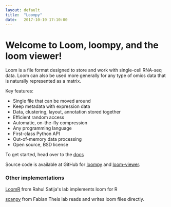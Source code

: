 ```yaml
---
layout: default
title:  "Loompy"
date:   2017-10-10 17:10:00
---
```


# Welcome to Loom, loompy, and the loom viewer!

Loom is a file format designed to store and work with single-cell RNA-seq data. Loom can also be used more generally for any type of omics data that is naturally represented as a matrix.

Key features:

* Single file that can be moved around
* Keep metadata with expression data
* Data, clustering, layout, annotation stored together
* Efficient random access
* Automatic, on-the-fly compression
* Any programming language
* First-class Python API
* Out-of-memory data processing
* Open source, BSD license

To get started, head over to the [docs](https://linnarssonlab.org/loompy)

Source code is available at GitHub for [loompy](https://github.com/linnarsson-lab/loompy) and [loom-viewer](https://github.com/linnarsson-lab/loom-viewer).

### Other implementations 

[LoomR](https://github.com/mojaveazure/loomR>) from Rahul Satija's lab implements loom for R

[scanpy](https://github.com/theislab/scanpy) from Fabian Theis lab reads and
writes loom files directly.

